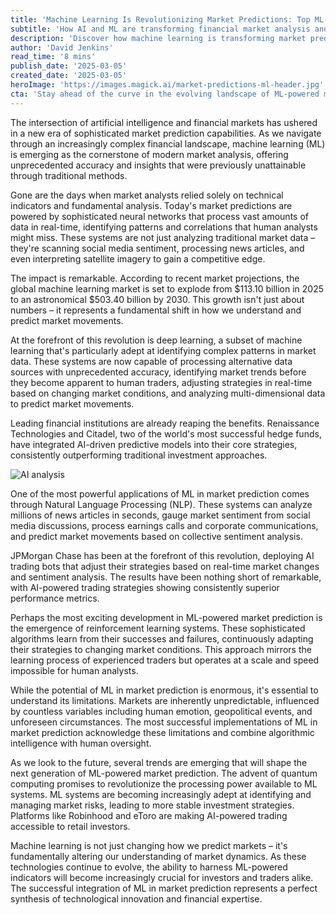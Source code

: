 ```yaml
---
title: 'Machine Learning Is Revolutionizing Market Predictions: Top ML-Powered Indicators to Use Today'
subtitle: 'How AI and ML are transforming financial market analysis and predictions'
description: 'Discover how machine learning is transforming market predictions with sophisticated AI systems that process vast amounts of data in real-time. From deep learning to natural language processing, learn how leading financial institutions are leveraging ML-powered indicators for unprecedented market insights and trading advantages.'
author: 'David Jenkins'
read_time: '8 mins'
publish_date: '2025-03-05'
created_date: '2025-03-05'
heroImage: 'https://images.magick.ai/market-predictions-ml-header.jpg'
cta: 'Stay ahead of the curve in the evolving landscape of ML-powered market predictions. Follow us on LinkedIn for regular updates on the latest developments in AI-driven financial technologies and expert insights you won''t find anywhere else.'
---
```


The intersection of artificial intelligence and financial markets has ushered in a new era of sophisticated market prediction capabilities. As we navigate through an increasingly complex financial landscape, machine learning (ML) is emerging as the cornerstone of modern market analysis, offering unprecedented accuracy and insights that were previously unattainable through traditional methods.

Gone are the days when market analysts relied solely on technical indicators and fundamental analysis. Today's market predictions are powered by sophisticated neural networks that process vast amounts of data in real-time, identifying patterns and correlations that human analysts might miss. These systems are not just analyzing traditional market data – they're scanning social media sentiment, processing news articles, and even interpreting satellite imagery to gain a competitive edge.

The impact is remarkable. According to recent market projections, the global machine learning market is set to explode from $113.10 billion in 2025 to an astronomical $503.40 billion by 2030. This growth isn't just about numbers – it represents a fundamental shift in how we understand and predict market movements.

At the forefront of this revolution is deep learning, a subset of machine learning that's particularly adept at identifying complex patterns in market data. These systems are now capable of processing alternative data sources with unprecedented accuracy, identifying market trends before they become apparent to human traders, adjusting strategies in real-time based on changing market conditions, and analyzing multi-dimensional data to predict market movements.

Leading financial institutions are already reaping the benefits. Renaissance Technologies and Citadel, two of the world's most successful hedge funds, have integrated AI-driven predictive models into their core strategies, consistently outperforming traditional investment approaches.

![AI analysis](https://i.magick.ai/PIXE/1738406181100_magick_img.webp)

One of the most powerful applications of ML in market prediction comes through Natural Language Processing (NLP). These systems can analyze millions of news articles in seconds, gauge market sentiment from social media discussions, process earnings calls and corporate communications, and predict market movements based on collective sentiment analysis.

JPMorgan Chase has been at the forefront of this revolution, deploying AI trading bots that adjust their strategies based on real-time market changes and sentiment analysis. The results have been nothing short of remarkable, with AI-powered trading strategies showing consistently superior performance metrics.

Perhaps the most exciting development in ML-powered market prediction is the emergence of reinforcement learning systems. These sophisticated algorithms learn from their successes and failures, continuously adapting their strategies to changing market conditions. This approach mirrors the learning process of experienced traders but operates at a scale and speed impossible for human analysts.

While the potential of ML in market prediction is enormous, it's essential to understand its limitations. Markets are inherently unpredictable, influenced by countless variables including human emotion, geopolitical events, and unforeseen circumstances. The most successful implementations of ML in market prediction acknowledge these limitations and combine algorithmic intelligence with human oversight.

As we look to the future, several trends are emerging that will shape the next generation of ML-powered market prediction. The advent of quantum computing promises to revolutionize the processing power available to ML systems. ML systems are becoming increasingly adept at identifying and managing market risks, leading to more stable investment strategies. Platforms like Robinhood and eToro are making AI-powered trading accessible to retail investors.

Machine learning is not just changing how we predict markets – it's fundamentally altering our understanding of market dynamics. As these technologies continue to evolve, the ability to harness ML-powered indicators will become increasingly crucial for investors and traders alike. The successful integration of ML in market prediction represents a perfect synthesis of technological innovation and financial expertise.